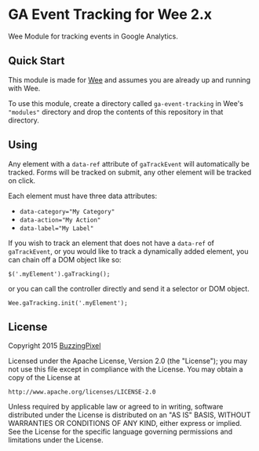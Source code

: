 # GA Event Tracking for Wee 2.x

Wee Module for tracking events in Google Analytics.

## Quick Start

This module is made for [Wee](http://www.weepower.com) and assumes you are already up and running with Wee.

To use this module, create a directory called `ga-event-tracking` in Wee's `"modules"` directory and drop the contents of this repository in that directory.

## Using

Any element with a `data-ref` attribute of `gaTrackEvent` will automatically be tracked. Forms will be tracked on submit, any other element will be tracked on click.

Each element must have three data attributes:

- `data-category="My Category"`
- `data-action="My Action"`
- `data-label="My Label"`

If you wish to track an element that does not have a `data-ref` of `gaTrackEvent`, or you would like to track a dynamically added element, you can chain off a DOM object like so:

```
$('.myElement').gaTracking();
```

or you can call the controller directly and send it a selector or DOM object.

```
Wee.gaTracking.init('.myElement');
```

## License

Copyright 2015 [BuzzingPixel](https://buzzingpixel.com)

Licensed under the Apache License, Version 2.0 (the "License");
you may not use this file except in compliance with the License.
You may obtain a copy of the License at

    http://www.apache.org/licenses/LICENSE-2.0

Unless required by applicable law or agreed to in writing, software
distributed under the License is distributed on an "AS IS" BASIS,
WITHOUT WARRANTIES OR CONDITIONS OF ANY KIND, either express or implied.
See the License for the specific language governing permissions and
limitations under the License.
